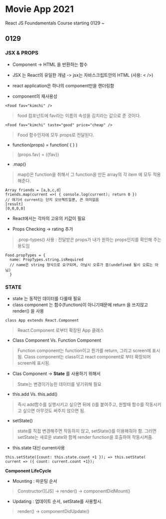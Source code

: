 # Movie App 2021

React JS Foundamentals Course
starting 0129 ~

## 0129
### JSX & PROPS
* Component -> HTML 을 반환하는 함수 
* JSX 는 React의 유일한 개념
-> jsx는 자바스크립트안의 HTML (사용: < />)

* react application은 하나의 component만을 랜더링함
* component의 재사용성 
```
<Food fav="kimchi" />
```
> food 컴포넌트에 fav라는 이름의 속성을 김치라는 값으로 준 것이다.
```
<Food fav="kimchi" taste="good" price="cheap" />
```
> Food 함수인자에 모두 props로 전달된다.

* function(props) = function( { } )
> (props.fav) = ({fav})

* .map()
> map()은 function을 취해서 그 function을 만든 array의 각 item 에 모두 적용해준다.
```
Array friends = [a,b,c,d]
friends.map(current =>( { console.log(current); return 0 })
// 여기서 current는 단지 오브젝트일뿐, 큰 의미없음
[result]
[0,0,0,0]
```

* React에서는 각자의 고유의 키값이 필요

* Props Checking -> rating 추가
> .prop-types() 사용 : 전달받은 props가 내가 원하는 props인지를 확인해 주는 용도임
```
Food.propTypes = {
  name: PropTypes.string.isRequired
  // name은 string 형식으로 요구되며, 아닐시 오류가 뜸(undefined 될시 오류는 아님)
  }
```

### STATE
* state 는 동적인 데이터를 다룰때 필요
* class component 는 함수(function)이 아니기때문에 return 을 쓰지않고 render() 을 사용
```
class App extends React.Component
```
> React.Component 로부터 확장된 App 클래스
* Class Component Vs. Function Component
> Function component는 function이고 뭔가를 return, 그리고 screen에 표시됨.
> Class component는 class이고 react component로 부터 확장되어 screen에 표시됨.

* Clas Component -> **State** 를 사용하기 위해서
> State는 변경이가능한 데이터를 넣기위해 필요

* this.add Vs. this.add()
> 즉시 add함수를 실행시키고 싶으면 뒤에 ()를 붙여주고, 원할때 함수를 작동시키고 싶으면 아무것도 써주지 않으면 됨.

* setState()
> state를 직접 변경해주면 작동하지 않고, setState()를 이용해줘야 함. 그러면 setState는 새로운 state와 함께 render function을 호출하여 작동시켜줌.
* this.state 대신 current사용
```
this.setState({count: this.state.count +1 }); => this.setState( current => ({ count: current.count +1});
```
**Component LifeCycle**
+ Mounting : 마운팅 순서
> Constructor()[JS] -> render() -> componentDidMount() 
* Updating : 업데이트 순서, setState를 사용할시.
> render() -> componentDidUpdate()
